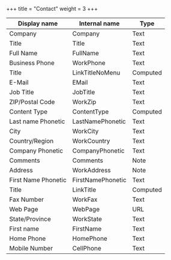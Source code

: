 +++
title = "Contact"
weight = 3
+++

Display name | Internal name | Type
--- | --- | ---
Company | Company | Text
Title | Title | Text
Full Name | FullName | Text
Business Phone | WorkPhone | Text
Title | LinkTitleNoMenu | Computed
E-Mail | EMail | Text
Job Title | JobTitle | Text
ZIP/Postal Code | WorkZip | Text
Content Type | ContentType | Computed
Last name Phonetic | LastNamePhonetic | Text
City | WorkCity | Text
Country/Region | WorkCountry | Text
Company Phonetic | CompanyPhonetic | Text
Comments | Comments | Note
Address | WorkAddress | Note
First Name Phonetic | FirstNamePhonetic | Text
Title | LinkTitle | Computed
Fax Number | WorkFax | Text
Web Page | WebPage | URL
State/Province | WorkState | Text
First name | FirstName | Text
Home Phone | HomePhone | Text
Mobile Number | CellPhone | Text
